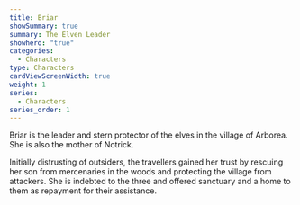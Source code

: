 ```yaml
---
title: Briar
showSummary: true
summary: The Elven Leader
showhero: "true"
categories:
  - Characters
type: Characters
cardViewScreenWidth: true
weight: 1
series:
  - Characters
series_order: 1
---
```

Briar is the leader and stern protector of the elves in the village of Arborea. She is also the mother of Notrick. 

Initially distrusting of outsiders, the travellers gained her trust by rescuing her son from mercenaries in the woods and protecting the village from attackers. She is indebted to the three and offered sanctuary and a home to them as repayment for their assistance.